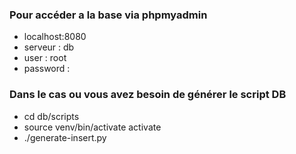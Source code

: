 ### Pour accéder a la base via phpmyadmin

- localhost:8080
- serveur : db
- user : root
- password :

### Dans le cas ou vous avez besoin de générer le script DB

- cd db/scripts
- source venv/bin/activate activate
- ./generate-insert.py
